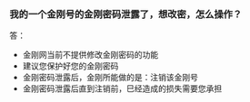 ### 我的一个金刚号的金刚密码泄露了，想改密，怎么操作？

答：

- 金刚网当前不提供修改金刚密码的功能
- 建议您保护好您的金刚密码
- 金刚密码泄露后，金刚所能做的是：注销该金刚号
- 金刚密码泄露后直到注销前，巳经造成的损失需要您承担
